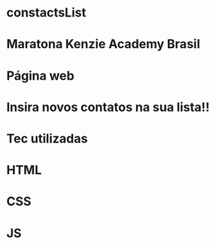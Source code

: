 # constactsList

# Maratona Kenzie Academy Brasil

# Página web

# Insira novos contatos na sua lista!!

# Tec utilizadas

# HTML

# CSS

# JS
